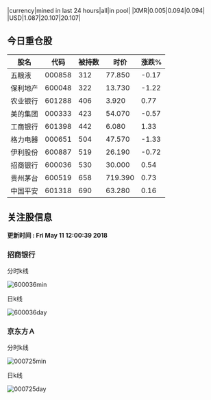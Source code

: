|currency|mined in last 24 hours|all|in pool|
|XMR|0.005|0.094|0.094|
|USD|1.087|20.107|20.107|

## 今日重仓股 

|股名|代码|被持数|时价|涨跌%|
|---|---|---|---|---|
|五粮液|000858|312|77.850|-0.17|
|保利地产|600048|322|13.730|-1.22|
|农业银行|601288|406|3.920|0.77|
|美的集团|000333|423|54.070|-0.57|
|工商银行|601398|442|6.080|1.33|
|格力电器|000651|504|47.570|-1.33|
|伊利股份|600887|519|26.190|-0.72|
|招商银行|600036|530|30.000|0.54|
|贵州茅台|600519|658|719.390|0.73|
|中国平安|601318|690|63.280|0.16|

## 关注股信息
**更新时间 : Fri May 11 12:00:39 2018**
### 招商银行 
分时k线

![600036min](http://image.sinajs.cn/newchart/min/n/sh600036.gif)

日k线

![600036day](http://image.sinajs.cn/newchart/daily/n/sh600036.gif)

### 京东方Ａ 
分时k线

![000725min](http://image.sinajs.cn/newchart/min/n/sz000725.gif)

日k线

![000725day](http://image.sinajs.cn/newchart/daily/n/sz000725.gif)
